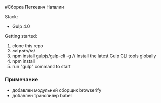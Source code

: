 #Сборка  Петкевич Наталии 

Stack:
 - Gulp 4.0
 
Getting started:

1. clone this repo
2. cd path/to/
3. npm install gulpjs/gulp-cli -g  // Install the latest Gulp CLI tools globally
4. npm install
6. run "gulp" command to start

### Примечание
- добавлен модульный сборщик browserify
- добавлен транспилер babel
